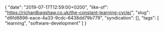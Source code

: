 {
  "date": "2019-07-17T12:59:00+0200",
  "like-of": "https://richardbagshaw.co.uk/the-constant-learning-cycle/",
  "slug": "d6fd6896-eace-4a33-9cdc-6438dd79b779",
  "syndication": [],
  "tags": [
    "learning",
    "software-development"
  ]
}
